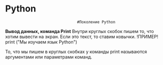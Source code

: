 # Python
                                    #Поколение Python
  **Вывод данных, команда Print**
  Внутри круглых скобок пишем то, что хотим вывести на экран. Если это текст, то ставим ковычки.
    !ПРИМЕР!
    print ("Мы изучаем язык Python")
    
  То, что мы пишем в круглых скобках у команды print называются аргументами или параметрами команд.
